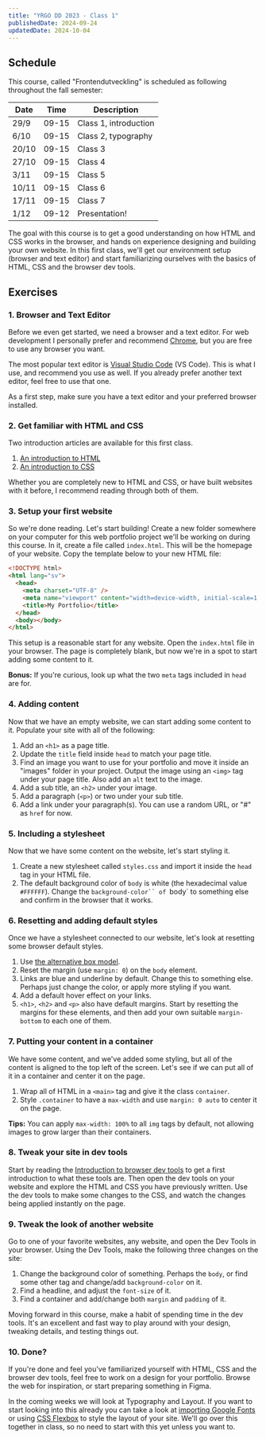 ```yaml
---
title: "YRGO DD 2023 - Class 1"
publishedDate: 2024-09-24
updatedDate: 2024-10-04
---
```


## Schedule

This course, called "Frontendutveckling" is scheduled as following throughout the fall semester:

| Date  | Time  | Description           |
| ----- | ----- | --------------------- |
| 29/9  | 09-15 | Class 1, introduction |
| 6/10  | 09-15 | Class 2, typography   |
| 20/10 | 09-15 | Class 3               |
| 27/10 | 09-15 | Class 4               |
| 3/11  | 09-15 | Class 5               |
| 10/11 | 09-15 | Class 6               |
| 17/11 | 09-15 | Class 7               |
| 1/12  | 09-12 | Presentation!         |

The goal with this course is to get a good understanding on how HTML and CSS works in the browser, and hands on experience designing and building your own website. In this first class, we'll get our environment setup (browser and text editor) and start familiarizing ourselves with the basics of HTML, CSS and the browser dev tools.

## Exercises

### 1. Browser and Text Editor

Before we even get started, we need a browser and a text editor. For web development I personally prefer and recommend [Chrome](https://www.google.com/intl/en_sv/chrome), but you are free to use any browser you want.

The most popular text editor is [Visual Studio Code](https://code.visualstudio.com/) (VS Code). This is what I use, and recommend you use as well. If you already prefer another text editor, feel free to use that one.

As a first step, make sure you have a text editor and your preferred browser installed.

### 2. Get familiar with HTML and CSS

Two introduction articles are available for this first class.

1. [An introduction to HTML](html-intro)
2. [An introduction to CSS](css-intro)

Whether you are completely new to HTML and CSS, or have built websites with it before, I recommend reading through both of them.

### 3. Setup your first website

So we're done reading. Let's start building! Create a new folder somewhere on your computer for this web portfolio project we'll be working on during this course. In it, create a file called `index.html`. This will be the homepage of your website. Copy the template below to your new HTML file:

<!-- prettier-ignore -->
```html
<!DOCTYPE html>
<html lang="sv">
  <head>
    <meta charset="UTF-8" />
    <meta name="viewport" content="width=device-width, initial-scale=1.0" />
    <title>My Portfolio</title>
  </head>
  <body></body>
</html>
```

This setup is a reasonable start for any website. Open the `index.html` file in your browser. The page is completely blank, but now we're in a spot to start adding some content to it.

**Bonus:** If you're curious, look up what the two `meta` tags included in `head` are for.

### 4. Adding content

Now that we have an empty website, we can start adding some content to it. Populate your site with all of the following:

1. Add an `<h1>` as a page title.
1. Update the `title` field inside `head` to match your page title.
1. Find an image you want to use for your portfolio and move it inside an "images" folder in your project. Output the image using an `<img>` tag under your page title. Also add an `alt` text to the image.
1. Add a sub title, an `<h2>` under your image.
1. Add a paragraph (`<p>`) or two under your sub title.
1. Add a link under your paragraph(s). You can use a random URL, or "#" as `href` for now.

### 5. Including a stylesheet

Now that we have some content on the website, let's start styling it.

1. Create a new stylesheet called `styles.css` and import it inside the `head` tag in your HTML file.
1. The default background color of `body` is white (the hexadecimal value `#FFFFFF`). Change the `background-color`` of `body` to something else and confirm in the browser that it works.

### 6. Resetting and adding default styles

Once we have a stylesheet connected to our website, let's look at resetting some browser default styles.

1. Use [the alternative box model](css-intro#the-alternative-box-model).
1. Reset the margin (use `margin: 0`) on the `body` element.
1. Links are blue and underline by default. Change this to something else. Perhaps just change the color, or apply more styling if you want.
1. Add a default hover effect on your links.
1. `<h1>`, `<h2>` and `<p>` also have default margins. Start by resetting the margins for these elements, and then add your own suitable `margin-bottom` to each one of them.

### 7. Putting your content in a container

We have some content, and we've added some styling, but all of the content is aligned to the top left of the screen. Let's see if we can put all of it in a container and center it on the page.

1. Wrap all of HTML in a `<main>` tag and give it the class `container`.
1. Style `.container` to have a `max-width` and use `margin: 0 auto` to center it on the page.

**Tips:** You can apply `max-width: 100%` to all `img` tags by default, not allowing images to grow larger than their containers.

### 8. Tweak your site in dev tools

Start by reading the [Introduction to browser dev tools](dev-tools-intro) to get a first introduction to what these tools are. Then open the dev tools on your website and explore the HTML and CSS you have previously written. Use the dev tools to make some changes to the CSS, and watch the changes being applied instantly on the page.

### 9. Tweak the look of another website

Go to one of your favorite websites, any website, and open the Dev Tools in your browser. Using the Dev Tools, make the following three changes on the site:

1. Change the background color of something. Perhaps the `body`, or find some other tag and change/add `background-color` on it.
1. Find a headline, and adjust the `font-size` of it.
1. Find a container and add/change both `margin` and `padding` of it.

Moving forward in this course, make a habit of spending time in the dev tools. It's an excellent and fast way to play around with your design, tweaking details, and testing things out.

### 10. Done?

If you're done and feel you've familiarized yourself with HTML, CSS and the browser dev tools, feel free to work on a design for your portfolio. Browse the web for inspiration, or start preparing something in Figma.

In the coming weeks we will look at Typography and Layout. If you want to start looking into this already you can take a look at [importing Google Fonts](https://fonts.google.com/) or using [CSS Flexbox](https://developer.mozilla.org/en-US/docs/Web/CSS/CSS_flexible_box_layout/Basic_concepts_of_flexbox) to style the layout of your site. We'll go over this together in class, so no need to start with this yet unless you want to.
